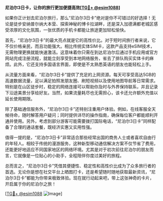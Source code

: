 **尼泊尔3日卡，让你的旅行更加便捷高效[[TG💪+ @esim1088](https://t.me/s/esim1088)]**

如果你正计划去尼泊尔旅行，那么“尼泊尔3日卡”绝对是你不可错过的好选择！无论是徒步安纳普尔纳大本营、探索神秘的博卡拉湖畔，还是深入加德满都老城区感受浓厚的文化氛围，一张优质的手机卡都能让旅途更加轻松愉快。

首先，“尼泊尔3日卡”的最大亮点就是它的高性价比。对于短时间旅行者来说，它不仅价格亲民，而且功能强大。相比传统实体SIM卡，这款产品支持eSIM技术，无需物理更换就能快速激活。这意味着你只需在到达尼泊尔后通过手机应用或官方网站完成注册流程，就能立刻享受到本地网络服务，省去了排队购买实体卡的麻烦。此外，它还支持多国语言界面，即使是不太熟悉英语的朋友也能轻松上手。

从流量方面来看，“尼泊尔3日卡”提供了充足的上网资源。每天可享受高达5GB的高速数据流量，足以满足拍照发朋友圈、刷短视频以及使用地图导航等日常需求。特别是在山区徒步时，稳定的网络连接可以帮助你及时与外界保持联系，并且记录下沿途美景分享给好友。当然，如果流量耗尽也无需担心，该卡还允许额外充值以延长使用期限。

除了基础通信服务外，“尼泊尔3日卡”还特别注重用户体验。例如，在线客服全天候待命，随时解答用户疑问；同时提供详尽的操作指南，确保每位客户都能顺利开通并使用。另外，考虑到部分游客可能需要拨打国际电话，“尼泊尔3日卡”同样配备了合理的通话套餐，既经济实惠又实用性强。

值得一提的是，“尼泊尔3日卡”非常适合那些经常出国的商务人士或者喜欢自由行的年轻人。相较于传统的漫游服务，这种新型移动通信解决方案不仅节省了费用，还能更好地适应不同国家地区的网络环境。尤其是对于初次前往尼泊尔的朋友而言，它就像是一位贴心的小助手，全程陪伴你度过美好的旅程。

总而言之，“尼泊尔3日卡”凭借其便捷性、稳定性和高性价比成为了众多旅行者的首选。无论你是想在社交平台上晒图打卡，还是希望随时随地获取最新资讯，“尼泊尔3日卡”都能为你带来极致体验。现在就行动起来吧，带上这张神奇的卡片，开启属于你的尼泊尔之旅！

[[TG💪+ @esim1088](https://t.me/s/esim1088) ![Image](https://i.postimg.cc/4NQfJmqS/Snipaste-2025-05-13-00-14-12.png)]
